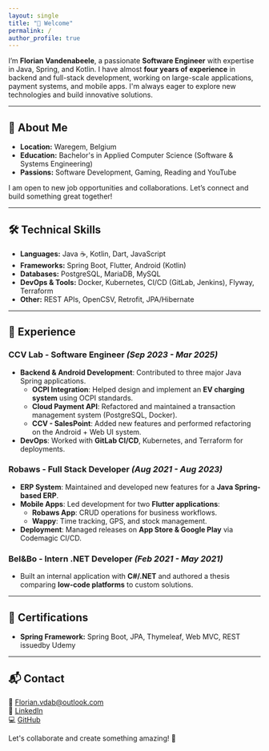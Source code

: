 ```yaml
---
layout: single
title: "👋 Welcome"
permalink: /
author_profile: true
---
```


I’m **Florian Vandenabeele**, a passionate **Software Engineer** with expertise in Java, Spring, and Kotlin. I have almost **four years of experience** in backend and full-stack development, working on large-scale applications, payment systems, and mobile apps. I'm always eager to explore new technologies and build innovative solutions.

---

## 🚀 About Me
- **Location:** Waregem, Belgium  
- **Education:** Bachelor's in Applied Computer Science (Software & Systems Engineering)  
- **Passions:** Software Development, Gaming, Reading and YouTube

I am open to new job opportunities and collaborations. Let’s connect and build something great together!

---

## 🛠️ Technical Skills

- **Languages:** Java ☕, Kotlin, Dart, JavaScript
- **Frameworks:** Spring Boot, Flutter, Android (Kotlin)
- **Databases:** PostgreSQL, MariaDB, MySQL
- **DevOps & Tools:** Docker, Kubernetes, CI/CD (GitLab, Jenkins), Flyway, Terraform
- **Other:** REST APIs, OpenCSV, Retrofit, JPA/Hibernate

---

## 💼 Experience

### **CCV Lab - Software Engineer** *(Sep 2023 - Mar 2025)*  
- **Backend & Android Development**: Contributed to three major Java Spring applications.  
  - **OCPI Integration**: Helped design and implement an **EV charging system** using OCPI standards.  
  - **Cloud Payment API**: Refactored and maintained a transaction management system (PostgreSQL, Docker).  
  - **CCV - SalesPoint**: Added new features and performed refactoring on the Android + Web UI system.  
- **DevOps**: Worked with **GitLab CI/CD**, Kubernetes, and Terraform for deployments.  

### **Robaws - Full Stack Developer** *(Aug 2021 - Aug 2023)*  
- **ERP System**: Maintained and developed new features for a **Java Spring-based ERP**.  
- **Mobile Apps**: Led development for two **Flutter applications**:  
  - **Robaws App**: CRUD operations for business workflows.  
  - **Wappy**: Time tracking, GPS, and stock management.  
- **Deployment**: Managed releases on **App Store & Google Play** via Codemagic CI/CD.  

### **Bel&Bo - Intern .NET Developer** *(Feb 2021 - May 2021)*  
- Built an internal application with **C#/.NET** and authored a thesis comparing **low-code platforms** to custom solutions.  

---

## 📜 Certifications
- **Spring Framework:** Spring Boot, JPA, Thymeleaf, Web MVC, REST issuedby Udemy

---

## 📬 Contact
📧 [Florian.vdab@outlook.com](mailto:Florian.vdab@outlook.com)  
🔗 [LinkedIn](https://www.linkedin.com/in/florianvdab)  
💻 [GitHub](https://github.com/Florianvdab)

Let's collaborate and create something amazing! 🚀

